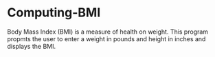 # Computing-BMI
Body Mass Index (BMI) is a measure of health on weight. This program propmts the user to enter a weight in pounds and height in inches and displays the BMI.
